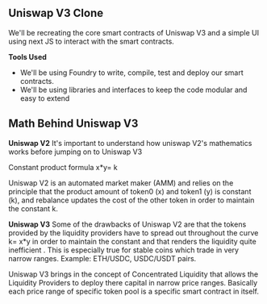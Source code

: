## Uniswap V3 Clone

We'll be recreating the core smart contracts of Uniswap V3 and a simple UI using next JS to interact with the smart contracts.

**Tools Used**

- We'll be using Foundry to write, compile, test and deploy our smart contracts.
- We'll be using libraries and interfaces to keep the code modular and easy to extend

## Math Behind Uniswap V3

**Uniswap V2**
It's important to understand how uniswap V2's mathematics works before jumping on to Uniswap V3

Constant product formula
x\*y= k

Uniswap V2 is an automated market maker (AMM) and relies on the principle that the product amount of token0 (x) and token1 (y) is constant (k), and rebalance updates the cost of the other token in order to maintain the constant k.

**Uniswap V3**
Some of the drawbacks of Uniswap V2 are that the tokens provided by the liquidity providers have to spread out throughout the curve k= x\*y in order to maintain the constant and that renders the liquidity quite inefficient . This is especially true for stable coins which trade in very narrow ranges. Example: ETH/USDC, USDC/USDT pairs.

Uniswap V3 brings in the concept of Concentrated Liquidity that allows the Liquidity Providers to deploy there capital in narrow price ranges. Basically each price range of specific token pool is a specific smart contract in itself.
